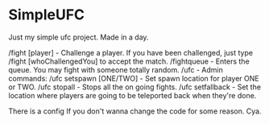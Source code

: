 # SimpleUFC
Just my simple ufc project. Made in a day.

/fight [player] - Challenge a player. If you have been challenged, just type /fight [whoChallengedYou] to accept the match.
/fightqueue - Enters the queue. You may fight with someone totally random.
/ufc - Admin commands:
/ufc setspawn [ONE/TWO] - Set spawn location for player ONE or TWO.
/ufc stopall - Stops all the on going fights.
/ufc setfallback - Set the location where players are going to be teleported back when they're done.
  
  There is a config If you don't wanna change the code for some reason. Cya.
